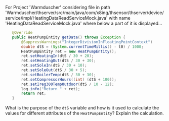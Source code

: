 For Project 'Warmduscher' considering file in path 'Warmduscher/thserver/src/main/java/com/x8ing/thsensor/thserver/device/service/impl/HeatingDataReadServiceMock.java' with name 'HeatingDataReadServiceMock.java' where below a part of it is displayed...

```java
   @Override
   public HeatPumpEntity getData() throws Exception {
       @SuppressWarnings("IntegerDivisionInFloatingPointContext")
       double dtS = (System.currentTimeMillis() - t0) / 1000;
       HeatPumpEntity ret = new HeatPumpEntity();
       ret.setHeatingIn(dtS / 30 + 20);
       ret.setHeatingOut(dtS / 30 + 30);
       ret.setSoleIn(dtS / 30 + 10);
       ret.setSoleOut(dtS / 30 + 5);
       ret.setBoilerTemp(dtS / 30 + 30);
       ret.setCompressorHours((int) (dtS + 100));
       ret.setIreg300TempOutdoor(dtS / 10 - 12);
       log.info("Return " + ret);
       return ret;
   }
```

What is the purpose of the `dtS` variable and how is it used to calculate the values for different attributes of the `HeatPumpEntity`? Explain the calculation.